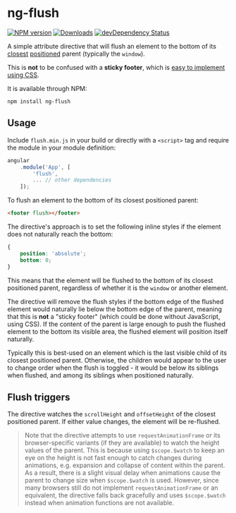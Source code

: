 # ng-flush
[![NPM version][npm-image]][npm-url]
[![Downloads][downloads-image]][npm-url]
[![devDependency Status][david-image]][david-url]

A simple attribute directive that will flush an element to the bottom of its [closest][closest-url] [positioned][positioned-url] parent (typically the `window`).

This is **not** to be confused with a **sticky footer**, which is [easy to implement using CSS][cssstickyfooter-url].

It is available through NPM:

```shell
npm install ng-flush
```

## Usage

Include `flush.min.js` in your build or directly with a `<script>` tag and require the module in your module definition:

```js
angular  
    .module('App', [  
        'flush',  
        ... // other dependencies  
    ]);
```

To flush an element to the bottom of its closest positioned parent:

```html
<footer flush></footer>
```

The directive's approach is to set the following inline styles if the element does not naturally reach the bottom:

```css
{
    position: 'absolute';  
    bottom: 0;
}
```

This means that the element will be flushed to the bottom of its closest positioned parent, regardless of whether it is the `window` or another element.

The directive will remove the flush styles if the bottom edge of the flushed element would naturally lie below the bottom edge of the parent, meaning that this is **not** a "sticky footer" (which could be done without JavaScript, using CSS). If the content of the parent is large enough to push the flushed element to the bottom its visible area, the flushed element will position itself naturally.

Typically this is best-used on an element which is the last visible child of its closest positioned parent. Otherwise, the children would appear to the user to change order when the flush is toggled - it would be below its siblings when flushed, and among its siblings when positioned naturally.

## Flush triggers

The directive watches the `scrollHeight` and `offsetHeight` of the closest positioned parent. If either value changes, the element will be re-flushed.

> Note that the directive attempts to use `requestAnimationFrame` or its browser-specific variants (if they are available) to watch the height values of the parent. This is because using `$scope.$watch` to keep an eye on the height is not fast enough to catch changes during animations, e.g. expansion and collapse of content within the parent. As a result, there is a slight visual delay when animations cause the parent to change size when `$scope.$watch` is used. However, since many browsers still do not implement `requestAnimationFrame` or an equivalent, the directive falls back gracefully and uses `$scope.$watch` instead when animation functions are not available.

[david-image]: https://david-dm.org/hiebj/ng-flush/dev-status.svg
[david-url]: https://david-dm.org/hiebj/ng-flush#info=devDependencies
[downloads-image]: http://img.shields.io/npm/dm/ng-flush.svg
[npm-image]: http://img.shields.io/npm/v/ng-flush.svg
[npm-url]: https://npmjs.org/package/ng-flush
[closest-url]: https://developer.mozilla.org/en-US/docs/Web/API/Element/closest
[positioned-url]: https://developer.mozilla.org/en-US/docs/Web/CSS/position
[cssstickyfooter-url]: http://www.cssstickyfooter.com/
